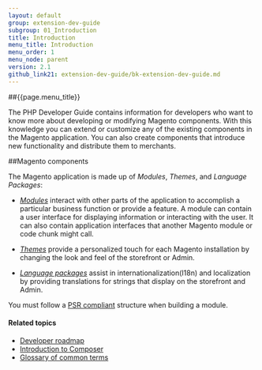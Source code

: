 ```yaml
---
layout: default
group: extension-dev-guide
subgroup: 01_Introduction
title: Introduction
menu_title: Introduction
menu_order: 1
menu_node: parent
version: 2.1
github_link21: extension-dev-guide/bk-extension-dev-guide.md
---
```


##{{page.menu_title}}

The PHP Developer Guide contains information for developers who want to know more about developing or modifying Magento components. With this knowledge you can extend or customize any of the existing components in the Magento application. You can also create components that introduce new functionality and distribute them to merchants.

##Magento components

The Magento application is made up of *Modules*, *Themes*, and *Language Packages*:

* <a href="{{site.gdeurl21}}architecture/archi_perspectives/components/modules/mod_intro.html">*Modules*</a> interact with other parts of the application to accomplish a particular business function or provide a feature. A module can contain a user interface for displaying information or interacting with the user. It can also contain application interfaces that another Magento module or code chunk might call.

* <a href="{{site.gdeurl21}}frontend-dev-guide/themes/theme-general.html">*Themes*</a> provide a personalized touch for each Magento installation by changing the look and feel of the storefront or Admin.

* <a href="{{site.gdeurl21}}frontend-dev-guide/translations/xlate.html">*Language packages*</a> assist in internationalization(I18n) and localization by providing translations for strings that display on the storefront and Admin.

<div class="bs-callout bs-callout-info" id="info">
<p>You must follow a <a href="http://www.php-fig.org/psr/psr-4/">PSR compliant</a> structure when building a module.</p>
</div>

#### Related topics

*	<a href="{{site.gdeurl21}}extension-dev-guide/intro/developers_roadmap.html">Developer roadmap</a>
*	<a href="{{site.gdeurl21}}extension-dev-guide/intro/intro-composer.html">Introduction to Composer</a>
*	<a href="{{site.gdeurl21}}extension-dev-guide/intro/intro-composer-gloss.html">Glossary of common terms</a>
